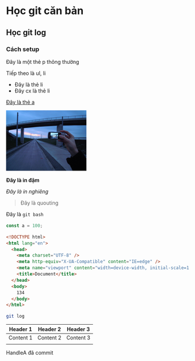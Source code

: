 # Học git căn bản

## Học git log

### Cách setup

Đây là một thẻ p thông thường

Tiếp theo là ul, li

- Đây là thẻ li
- Đây cx là thẻ li

[Đây là thẻ a](google.com)

![Đây là hình ảnh](./Image_created_with_a_mobile_phone.png)

**Đây là in đậm**

_Đây là in nghiêng_

> Đây là quouting

Đây là `git bash`

```js
const a = 100;
```

```html
<!DOCTYPE html>
<html lang="en">
  <head>
    <meta charset="UTF-8" />
    <meta http-equiv="X-UA-Compatible" content="IE=edge" />
    <meta name="viewport" content="width=device-width, initial-scale=1.0" />
    <title>Document</title>
  </head>
  <body>
    134
  </body>
</html>
```

```bash
git log
```

| Header 1  | Header 2  | Header 3  |
| --------- | --------- | --------- |
| Content 1 | Content 2 | Content 3 |
|           |           |           |

HandleA đã commit
